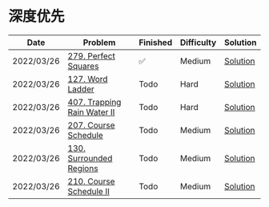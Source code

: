 # 深度优先
| Date       | Problem                                                                              | Finished | Difficulty | Solution                                 |
|------------|--------------------------------------------------------------------------------------|----------|------------|------------------------------------------|
| 2022/03/26 | [279. Perfect Squares](https://leetcode.com/problems/perfect-squares/)               | ✅        | Medium     | [Solution](./src/bfs/NumSquares.java)    |
| 2022/03/26 | [127. Word Ladder](https://leetcode.com/problems/word-ladder/)                       | Todo     | Hard       | [Solution](./src/bfs/LadderLength.java)  |
| 2022/03/26 | [407. Trapping Rain Water II](https://leetcode.com/problems/trapping-rain-water-ii/) | Todo     | Hard       | [Solution](./src/bfs/TrapRainWater.java) |
| 2022/03/26 | [207. Course Schedule](https://leetcode.com/problems/course-schedule/)               | Todo     | Medium     | [Solution](./src/bfs/CanFinish.java)     |
| 2022/03/26 | [130. Surrounded Regions](https://leetcode.com/problems/surrounded-regions/)         | Todo     | Medium     | [Solution](./src/bfs/Solve.java)         |
| 2022/03/26 | [210. Course Schedule II](https://leetcode.com/problems/course-schedule-ii/)         | Todo     | Medium     | [Solution](./src/bfs/FindOrder.java)     |

